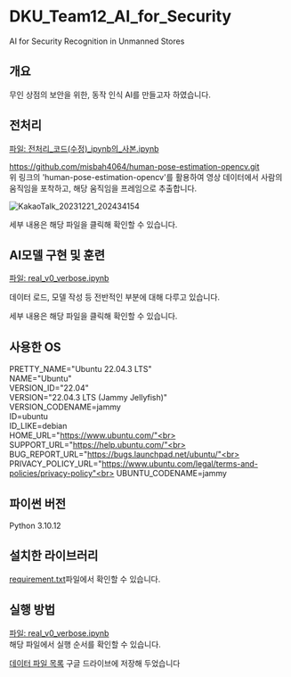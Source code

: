 # DKU_Team12_AI_for_Security
AI for Security Recognition in Unmanned Stores

## 개요
무인 상점의 보안을 위한, 동작 인식 AI를 만들고자 하였습니다.

## 전처리
[파일: 전처리_코드(수정)_ipynb의_사본.ipynb](https://github.com/Polohodoro/DKU_O.S.A.I_Team12_AI_for_Security/blob/main/%EC%A0%84%EC%B2%98%EB%A6%AC_%EC%BD%94%EB%93%9C(%EC%88%98%EC%A0%95)_ipynb%EC%9D%98_%EC%82%AC%EB%B3%B8.ipynb)

https://github.com/misbah4064/human-pose-estimation-opencv.git<br>
위 링크의 'human-pose-estimation-opencv'를 활용하여 영상 데이터에서 사람의 움직임을 포착하고, 해당 움직임을 프레임으로 추출합니다.

![KakaoTalk_20231221_202434154](https://github.com/Polohodoro/DKU_Team12_AI-_for_Security/assets/152270465/55f59f5c-4fe6-4c1e-bdd7-4b08681b4d63)

세부 내용은 해당 파일을 클릭해 확인할 수 있습니다.


## AI모델 구현 및 훈련
[파일: real_v0_verbose.ipynb](https://github.com/Polohodoro/DKU_O.S.A.I_Team12_AI_for_Security/blob/main/real_v0_verbose.ipynb)

데이터 로드, 모델 작성 등 전반적인 부분에 대해 다루고 있습니다.<br>

세부 내용은 해당 파일을 클릭해 확인할 수 있습니다.

## 사용한 OS
PRETTY_NAME="Ubuntu 22.04.3 LTS"<br>
NAME="Ubuntu"<br>
VERSION_ID="22.04"<br>
VERSION="22.04.3 LTS (Jammy Jellyfish)"<br>
VERSION_CODENAME=jammy<br>
ID=ubuntu<br>
ID_LIKE=debian<br>
HOME_URL="https://www.ubuntu.com/"<br>
SUPPORT_URL="https://help.ubuntu.com/"<br>
BUG_REPORT_URL="https://bugs.launchpad.net/ubuntu/"<br>
PRIVACY_POLICY_URL="https://www.ubuntu.com/legal/terms-and-policies/privacy-policy"<br>
UBUNTU_CODENAME=jammy<br>
## 파이썬 버전
Python 3.10.12

## 설치한 라이브러리
[requirement.txt](https://github.com/Polohodoro/DKU_O.S.A.I_Team12_AI_for_Security/blob/main/requirement.txt)파일에서 확인할 수 있습니다.

## 실행 방법
[파일: real_v0_verbose.ipynb](https://github.com/Polohodoro/DKU_O.S.A.I_Team12_AI_for_Security/blob/main/real_v0_verbose.ipynb)<br>
해당 파일에서 실행 순서를 확인할 수 있습니다.

[데이터 파일 목록](https://drive.google.com/drive/folders/1oxZYv7pUYyy-37GEpq7HESPjvecoLNmX)
구글 드라이브에 저장해 두었습니다
